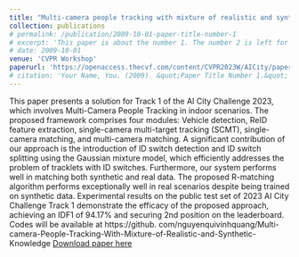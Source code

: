 ```yaml
---
title: "Multi-camera people tracking with mixture of realistic and synthetic knowledge"
collection: publications
# permalink: /publication/2009-10-01-paper-title-number-1
# excerpt: 'This paper is about the number 1. The number 2 is left for future work.'
# date: 2009-10-01
venue: 'CVPR Workshop'
paperurl: 'https://openaccess.thecvf.com/content/CVPR2023W/AICity/papers/Nguyen_Multi-Camera_People_Tracking_With_Mixture_of_Realistic_and_Synthetic_Knowledge_CVPRW_2023_paper.pdf'
# citation: 'Your Name, You. (2009). &quot;Paper Title Number 1.&quot; <i>Journal 1</i>. 1(1).'
---
```

This paper presents a solution for Track 1 of the AI City Challenge 2023, which involves Multi-Camera People Tracking in indoor scenarios. The proposed framework comprises four modules: Vehicle detection, ReID feature extraction, single-camera multi-target tracking (SCMT), single-camera matching, and multi-camera matching. A significant contribution of our approach is the introduction of ID switch detection and ID switch splitting using the Gaussian mixture model, which efficiently addresses the problem of tracklets with ID switches. Furthermore, our system performs well in matching both synthetic and real data. The proposed R-matching algorithm performs exceptionally well in real scenarios despite being trained on synthetic data. Experimental results on the public test set of 2023 AI City Challenge Track 1 demonstrate the efficacy of the proposed approach, achieving an IDF1 of 94.17% and securing 2nd position on the leaderboard. Codes will be available at https://github. com/nguyenquivinhquang/Multi-camera-People-Tracking-With-Mixture-of-Realistic-and-Synthetic-Knowledge
[Download paper here](https://openaccess.thecvf.com/content/CVPR2023W/AICity/papers/Nguyen_Multi-Camera_People_Tracking_With_Mixture_of_Realistic_and_Synthetic_Knowledge_CVPRW_2023_paper.pdf)

<!-- Recommended citation: Your Name, You. (2009). "Paper Title Number 1." <i>Journal 1</i>. 1(1). -->